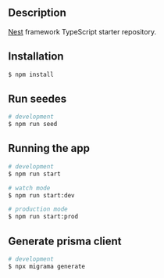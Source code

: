 ## Description

[Nest](https://github.com/nestjs/nest) framework TypeScript starter repository.

## Installation

```bash
$ npm install
```

## Run seedes

```bash
# development
$ npm run seed
```

## Running the app

```bash
# development
$ npm run start

# watch mode
$ npm run start:dev

# production mode
$ npm run start:prod
```

## Generate prisma client

```bash
# development
$ npx migrama generate
```
